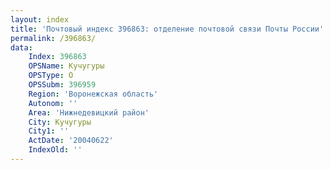 ```yaml
---
layout: index
title: 'Почтовый индекс 396863: отделение почтовой связи Почты России'
permalink: /396863/
data:
    Index: 396863
    OPSName: Кучугуры
    OPSType: О
    OPSSubm: 396959
    Region: 'Воронежская область'
    Autonom: ''
    Area: 'Нижнедевицкий район'
    City: Кучугуры
    City1: ''
    ActDate: '20040622'
    IndexOld: ''
---
```

